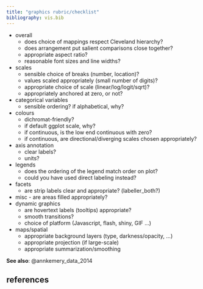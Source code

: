 ```yaml
---
title: "graphics rubric/checklist"
bibliography: vis.bib
---
```


- overall
	- does choice of mappings respect Cleveland hierarchy?
	- does arrangement put salient comparisons close together?
	- appropriate aspect ratio?
	- reasonable font sizes and line widths?
- scales
	- sensible choice of breaks (number, location)?
	- values scaled appropriately (small number of digits)?
	- appropriate choice of scale (linear/log/logit/sqrt)?
	- appropriately anchored at zero, or not?
- categorical variables
	- sensible ordering? if alphabetical, why?
- colours
	- dichromat-friendly?
	- if default ggplot scale, why?
	- if continuous, is the low end continuous with zero?
	- if continuous, are directional/diverging scales chosen appropriately?
- axis annotation
	- clear labels?
	- units?
- legends
	- does the ordering of the legend match order on plot?
	- could you have used direct labeling instead?
- facets
	- are strip labels clear and appropriate? (labeller_both?)
- misc
        - are areas filled appropriately?
- dynamic graphics
  	- are hovertext labels (tooltips) appropriate? 
	- smooth transitions?
	- choice of platform (Javascript, flash, shiny, GIF ...)
- maps/spatial
	- appropriate background layers (type, darkness/opacity, ...)
	- appropriate projection (if large-scale)
	- appropriate summarization/smoothing
	
**See also**: @annkemery_data_2014

## references